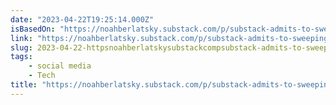 ```yaml
---
date: "2023-04-22T19:25:14.000Z"
isBasedOn: "https://noahberlatsky.substack.com/p/substack-admits-to-sweeping-ignorance"
link: "https://noahberlatsky.substack.com/p/substack-admits-to-sweeping-ignorance"
slug: 2023-04-22-httpsnoahberlatskysubstackcompsubstack-admits-to-sweeping-ignorance
tags:
    - social media
    - Tech
title: "https://noahberlatsky.substack.com/p/substack-admits-to-sweeping-ignorance"
---
```

